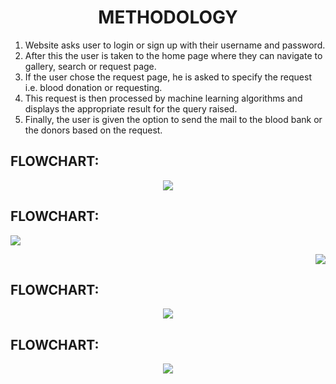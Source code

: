 <H1 align="center"> METHODOLOGY </H1>

1.	Website asks user to login or sign up with their username and password.
2.	After this the user is taken to the home page where they can navigate to gallery, search or request page.
3.	If the user chose the request page, he is asked to specify the request i.e. blood donation or requesting.
4.	This request is then processed by machine learning algorithms and displays the appropriate result for the query raised.
5.	Finally, the user is given the option to send the mail to the blood bank or the donors based on the request.

## FLOWCHART:
<p align="center">
  <img src="https://1.bp.blogspot.com/-wUVdPjDCfyk/X9pC6wgfVYI/AAAAAAAAAJc/tr22BKAmI_omBJ5wbLaRl7QD7IHFTBHGACLcBGAsYHQ/s332/image015.jpg"/>
</p>

## FLOWCHART:
<p align="left">
  <img src="https://1.bp.blogspot.com/-kC_BPZp0OvM/X9pGKkFgTrI/AAAAAAAAALY/AXAhU7WcbZQYLN7I0JdxpDMCYLMExwJHgCLcBGAsYHQ/s410/image008.jpg"/>
</p>
<p align="right">
  <img src="https://1.bp.blogspot.com/-84JY85ZKkkI/X9pGKquvq7I/AAAAAAAAALc/TSindFJu3QU28YUtET67P4wClObzL_8XwCLcBGAsYHQ/s560/image009.jpg"/>
</p>

## FLOWCHART:
<p align="center">
  <img src="https://1.bp.blogspot.com/-WlPjrb9zxDg/X9pGKiAyLfI/AAAAAAAAALg/k6IJBHJ4IEc1a3UVVhaz2whOI2B9I_j4QCLcBGAsYHQ/s660/image011.jpg"/>
</p>

## FLOWCHART:
<p align="center">
  <img src="https://1.bp.blogspot.com/-xjSZUP0h7sI/X9pGLgK2kNI/AAAAAAAAALk/svTa9ktWFhAXDKqwk8fCoqDDOe76NWj5wCLcBGAsYHQ/s646/image012.png"/>
</p>